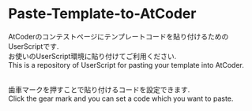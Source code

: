 # Paste-Template-to-AtCoder
AtCoderのコンテストページにテンプレートコードを貼り付けるためのUserScriptです.<br>
お使いのUserScript環境に貼り付けてご利用ください.<br>
This is a repository of UserScript for pasting your template into AtCoder.<br><br>

歯車マークを押すことで貼り付けるコードを設定できます.<br>
Click the gear mark and you can set a code which you want to paste.
